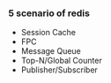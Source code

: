 ### 5 scenario of redis 
* Session Cache 
* FPC 
* Message Queue 
* Top-N/Global Counter 
* Publisher/Subscriber